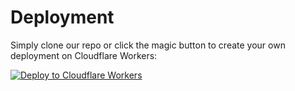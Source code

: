 # Deployment

Simply clone our repo or click the magic button to create your own deployment on Cloudflare Workers:

[![Deploy  to Cloudflare Workers](https://deploy.workers.cloudflare.com/button)](https://deploy.workers.cloudflare.com/?url=https://github.com/jontybrook/getbarcode-workers)

